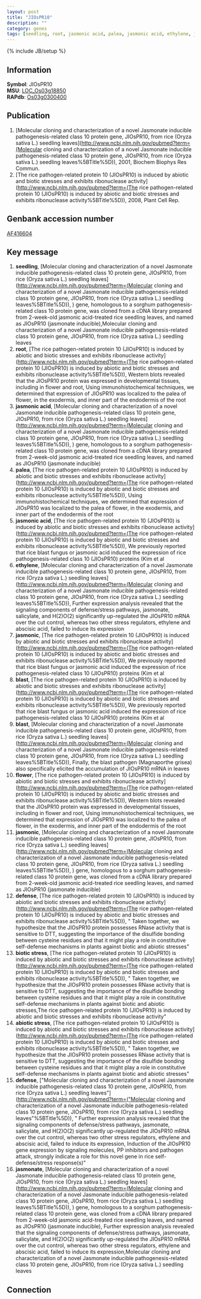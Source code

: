 ```yaml
---
layout: post
title: "JIOsPR10"
description: ""
category: genes
tags: [seedling, root, jasmonic acid, palea, jasmonic acid, ethylene, jasmonic, blast, blast, flower, jasmonic, defense, biotic stress, abiotic stress, defense, jasmonate]
---
```

{% include JB/setup %}

## Information
__Symbol__: JIOsPR10  
__MSU__: [LOC_Os03g18850](http://rice.plantbiology.msu.edu/cgi-bin/ORF_infopage.cgi?orf=LOC_Os03g18850)  
__RAPdb__: [Os03g0300400](http://rapdb.dna.affrc.go.jp/viewer/gbrowse_details/irgsp1?name=Os03g0300400)  

## Publication
1. [Molecular cloning and characterization of a novel Jasmonate inducible pathogenesis-related class 10 protein gene, JIOsPR10, from rice (Oryza sativa L.) seedling leaves](http://www.ncbi.nlm.nih.gov/pubmed?term=(Molecular cloning and characterization of a novel Jasmonate inducible pathogenesis-related class 10 protein gene, JIOsPR10, from rice (Oryza sativa L.) seedling leaves%5BTitle%5D)), 2001, Biochem Biophys Res Commun.
2. [The rice pathogen-related protein 10 (JIOsPR10) is induced by abiotic and biotic stresses and exhibits ribonuclease activity](http://www.ncbi.nlm.nih.gov/pubmed?term=(The rice pathogen-related protein 10 (JIOsPR10) is induced by abiotic and biotic stresses and exhibits ribonuclease activity%5BTitle%5D)), 2008, Plant Cell Rep.

## Genbank accession number
[AF416604](http://www.ncbi.nlm.nih.gov/nuccore/AF416604)

## Key message
1. __seedling__, [Molecular cloning and characterization of a novel Jasmonate inducible pathogenesis-related class 10 protein gene, JIOsPR10, from rice (Oryza sativa L.) seedling leaves](http://www.ncbi.nlm.nih.gov/pubmed?term=(Molecular cloning and characterization of a novel Jasmonate inducible pathogenesis-related class 10 protein gene, JIOsPR10, from rice (Oryza sativa L.) seedling leaves%5BTitle%5D)), ) gene, homologous to a sorghum pathogenesis-related class 10 protein gene, was cloned from a cDNA library prepared from 2-week-old jasmonic acid-treated rice seedling leaves, and named as JIOsPR10 (jasmonate inducible),Molecular cloning and characterization of a novel Jasmonate inducible pathogenesis-related class 10 protein gene, JIOsPR10, from rice (Oryza sativa L.) seedling leaves
2. __root__, [The rice pathogen-related protein 10 (JIOsPR10) is induced by abiotic and biotic stresses and exhibits ribonuclease activity](http://www.ncbi.nlm.nih.gov/pubmed?term=(The rice pathogen-related protein 10 (JIOsPR10) is induced by abiotic and biotic stresses and exhibits ribonuclease activity%5BTitle%5D)),  Western blots revealed that the JIOsPR10 protein was expressed in developmental tissues, including in flower and root, Using immunohistochemical techniques, we determined that expression of JIOsPR10 was localized to the palea of flower, in the exodermis, and inner part of the endodermis of the root
3. __jasmonic acid__, [Molecular cloning and characterization of a novel Jasmonate inducible pathogenesis-related class 10 protein gene, JIOsPR10, from rice (Oryza sativa L.) seedling leaves](http://www.ncbi.nlm.nih.gov/pubmed?term=(Molecular cloning and characterization of a novel Jasmonate inducible pathogenesis-related class 10 protein gene, JIOsPR10, from rice (Oryza sativa L.) seedling leaves%5BTitle%5D)), ) gene, homologous to a sorghum pathogenesis-related class 10 protein gene, was cloned from a cDNA library prepared from 2-week-old jasmonic acid-treated rice seedling leaves, and named as JIOsPR10 (jasmonate inducible)
4. __palea__, [The rice pathogen-related protein 10 (JIOsPR10) is induced by abiotic and biotic stresses and exhibits ribonuclease activity](http://www.ncbi.nlm.nih.gov/pubmed?term=(The rice pathogen-related protein 10 (JIOsPR10) is induced by abiotic and biotic stresses and exhibits ribonuclease activity%5BTitle%5D)),  Using immunohistochemical techniques, we determined that expression of JIOsPR10 was localized to the palea of flower, in the exodermis, and inner part of the endodermis of the root
5. __jasmonic acid__, [The rice pathogen-related protein 10 (JIOsPR10) is induced by abiotic and biotic stresses and exhibits ribonuclease activity](http://www.ncbi.nlm.nih.gov/pubmed?term=(The rice pathogen-related protein 10 (JIOsPR10) is induced by abiotic and biotic stresses and exhibits ribonuclease activity%5BTitle%5D)), We previously reported that rice blast fungus or jasmonic acid induced the expression of rice pathogenesis-related class 10 (JIOsPR10) proteins (Kim et al
6. __ethylene__, [Molecular cloning and characterization of a novel Jasmonate inducible pathogenesis-related class 10 protein gene, JIOsPR10, from rice (Oryza sativa L.) seedling leaves](http://www.ncbi.nlm.nih.gov/pubmed?term=(Molecular cloning and characterization of a novel Jasmonate inducible pathogenesis-related class 10 protein gene, JIOsPR10, from rice (Oryza sativa L.) seedling leaves%5BTitle%5D)),  Further expression analysis revealed that the signaling components of defense/stress pathways, jasmonate, salicylate, and H(2)O(2) significantly up-regulated the JIOsPR10 mRNA over the cut control, whereas two other stress regulators, ethylene and abscisic acid, failed to induce its expression
7. __jasmonic__, [The rice pathogen-related protein 10 (JIOsPR10) is induced by abiotic and biotic stresses and exhibits ribonuclease activity](http://www.ncbi.nlm.nih.gov/pubmed?term=(The rice pathogen-related protein 10 (JIOsPR10) is induced by abiotic and biotic stresses and exhibits ribonuclease activity%5BTitle%5D)), We previously reported that rice blast fungus or jasmonic acid induced the expression of rice pathogenesis-related class 10 (JIOsPR10) proteins (Kim et al
8. __blast__, [The rice pathogen-related protein 10 (JIOsPR10) is induced by abiotic and biotic stresses and exhibits ribonuclease activity](http://www.ncbi.nlm.nih.gov/pubmed?term=(The rice pathogen-related protein 10 (JIOsPR10) is induced by abiotic and biotic stresses and exhibits ribonuclease activity%5BTitle%5D)), We previously reported that rice blast fungus or jasmonic acid induced the expression of rice pathogenesis-related class 10 (JIOsPR10) proteins (Kim et al
9. __blast__, [Molecular cloning and characterization of a novel Jasmonate inducible pathogenesis-related class 10 protein gene, JIOsPR10, from rice (Oryza sativa L.) seedling leaves](http://www.ncbi.nlm.nih.gov/pubmed?term=(Molecular cloning and characterization of a novel Jasmonate inducible pathogenesis-related class 10 protein gene, JIOsPR10, from rice (Oryza sativa L.) seedling leaves%5BTitle%5D)),  Finally, the blast pathogen (Magnaporthe grisea) also specifically elicited the accumulation of JIOsPR10 mRNA in leaves
10. __flower__, [The rice pathogen-related protein 10 (JIOsPR10) is induced by abiotic and biotic stresses and exhibits ribonuclease activity](http://www.ncbi.nlm.nih.gov/pubmed?term=(The rice pathogen-related protein 10 (JIOsPR10) is induced by abiotic and biotic stresses and exhibits ribonuclease activity%5BTitle%5D)),  Western blots revealed that the JIOsPR10 protein was expressed in developmental tissues, including in flower and root, Using immunohistochemical techniques, we determined that expression of JIOsPR10 was localized to the palea of flower, in the exodermis, and inner part of the endodermis of the root
11. __jasmonic__, [Molecular cloning and characterization of a novel Jasmonate inducible pathogenesis-related class 10 protein gene, JIOsPR10, from rice (Oryza sativa L.) seedling leaves](http://www.ncbi.nlm.nih.gov/pubmed?term=(Molecular cloning and characterization of a novel Jasmonate inducible pathogenesis-related class 10 protein gene, JIOsPR10, from rice (Oryza sativa L.) seedling leaves%5BTitle%5D)), ) gene, homologous to a sorghum pathogenesis-related class 10 protein gene, was cloned from a cDNA library prepared from 2-week-old jasmonic acid-treated rice seedling leaves, and named as JIOsPR10 (jasmonate inducible)
12. __defense__, [The rice pathogen-related protein 10 (JIOsPR10) is induced by abiotic and biotic stresses and exhibits ribonuclease activity](http://www.ncbi.nlm.nih.gov/pubmed?term=(The rice pathogen-related protein 10 (JIOsPR10) is induced by abiotic and biotic stresses and exhibits ribonuclease activity%5BTitle%5D)), " Taken together, we hypothesize that the JIOsPR10 protein possesses RNase activity that is sensitive to DTT, suggesting the importance of the disulfide bonding between cysteine residues and that it might play a role in constitutive self-defense mechanisms in plants against biotic and abiotic stresses"
13. __biotic stress__, [The rice pathogen-related protein 10 (JIOsPR10) is induced by abiotic and biotic stresses and exhibits ribonuclease activity](http://www.ncbi.nlm.nih.gov/pubmed?term=(The rice pathogen-related protein 10 (JIOsPR10) is induced by abiotic and biotic stresses and exhibits ribonuclease activity%5BTitle%5D)), " Taken together, we hypothesize that the JIOsPR10 protein possesses RNase activity that is sensitive to DTT, suggesting the importance of the disulfide bonding between cysteine residues and that it might play a role in constitutive self-defense mechanisms in plants against biotic and abiotic stresses,The rice pathogen-related protein 10 (JIOsPR10) is induced by abiotic and biotic stresses and exhibits ribonuclease activity"
14. __abiotic stress__, [The rice pathogen-related protein 10 (JIOsPR10) is induced by abiotic and biotic stresses and exhibits ribonuclease activity](http://www.ncbi.nlm.nih.gov/pubmed?term=(The rice pathogen-related protein 10 (JIOsPR10) is induced by abiotic and biotic stresses and exhibits ribonuclease activity%5BTitle%5D)), " Taken together, we hypothesize that the JIOsPR10 protein possesses RNase activity that is sensitive to DTT, suggesting the importance of the disulfide bonding between cysteine residues and that it might play a role in constitutive self-defense mechanisms in plants against biotic and abiotic stresses"
15. __defense__, ["Molecular cloning and characterization of a novel Jasmonate inducible pathogenesis-related class 10 protein gene, JIOsPR10, from rice (Oryza sativa L.) seedling leaves"](http://www.ncbi.nlm.nih.gov/pubmed?term=("Molecular cloning and characterization of a novel Jasmonate inducible pathogenesis-related class 10 protein gene, JIOsPR10, from rice (Oryza sativa L.) seedling leaves"%5BTitle%5D)), " Further expression analysis revealed that the signaling components of defense/stress pathways, jasmonate, salicylate, and H(2)O(2) significantly up-regulated the JIOsPR10 mRNA over the cut control, whereas two other stress regulators, ethylene and abscisic acid, failed to induce its expression, Induction of the JIOsPR10 gene expression by signaling molecules, PP inhibitors and pathogen attack, strongly indicate a role for this novel gene in rice self-defense/stress response(s)"
16. __jasmonate__, [Molecular cloning and characterization of a novel Jasmonate inducible pathogenesis-related class 10 protein gene, JIOsPR10, from rice (Oryza sativa L.) seedling leaves](http://www.ncbi.nlm.nih.gov/pubmed?term=(Molecular cloning and characterization of a novel Jasmonate inducible pathogenesis-related class 10 protein gene, JIOsPR10, from rice (Oryza sativa L.) seedling leaves%5BTitle%5D)), ) gene, homologous to a sorghum pathogenesis-related class 10 protein gene, was cloned from a cDNA library prepared from 2-week-old jasmonic acid-treated rice seedling leaves, and named as JIOsPR10 (jasmonate inducible), Further expression analysis revealed that the signaling components of defense/stress pathways, jasmonate, salicylate, and H(2)O(2) significantly up-regulated the JIOsPR10 mRNA over the cut control, whereas two other stress regulators, ethylene and abscisic acid, failed to induce its expression,Molecular cloning and characterization of a novel Jasmonate inducible pathogenesis-related class 10 protein gene, JIOsPR10, from rice (Oryza sativa L.) seedling leaves

## Connection


